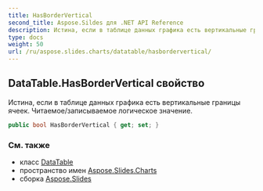 ```yaml
---
title: HasBorderVertical
second_title: Aspose.Sildes для .NET API Reference
description: Истина, если в таблице данных графика есть вертикальные границы ячеек. Читаемое/записываемое логическое значение.
type: docs
weight: 50
url: /ru/aspose.slides.charts/datatable/hasbordervertical/
---
```


## DataTable.HasBorderVertical свойство

Истина, если в таблице данных графика есть вертикальные границы ячеек. Читаемое/записываемое логическое значение.

```csharp
public bool HasBorderVertical { get; set; }
```

### См. также

* класс [DataTable](../../datatable)
* пространство имен [Aspose.Slides.Charts](../../datatable)
* сборка [Aspose.Slides](../../../)

<!-- DO NOT EDIT: сгенерировано xmldocmd для Aspose.Slides.dll -->